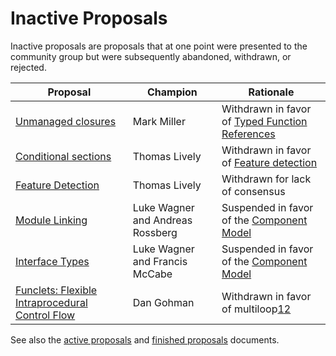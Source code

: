 # Inactive Proposals

Inactive proposals are proposals that at one point were presented to the community group but were subsequently abandoned, withdrawn, or rejected.

| Proposal                                 | Champion         | Rationale                                                              |
| ---------------------------------------- | ---------------- | ---------------------------------------------------------------------- |
| [Unmanaged closures][unmanaged_closures] | Mark Miller      | Withdrawn in favor of [Typed Function References][function_references] |
| [Conditional sections][cond_sections]    | Thomas Lively    | Withdrawn in favor of [Feature detection][feature_detection]           |
| [Feature Detection][feature_detection]   | Thomas Lively    | Withdrawn for lack of consensus                                        |
| [Module Linking][module_linking]         | Luke Wagner and Andreas Rossberg | Suspended in favor of the [Component Model][component_model] |
| [Interface Types][interface_types]       | Luke Wagner and Francis McCabe | Suspended in favor of the [Component Model][component_model] |
| [Funclets: Flexible Intraprocedural Control Flow][funclets] | Dan Gohman  | Withdrawn in favor of multiloop[1][multiloop-1][2][multiloop-2] |


See also the [active proposals](README.md) and [finished proposals](finished-proposals.md) documents.

[unmanaged_closures]: https://github.com/WebAssembly/proposals/issues/6
[function_references]: https://github.com/WebAssembly/function-references
[cond_sections]: https://github.com/WebAssembly/conditional-sections
[feature_detection]: https://github.com/WebAssembly/feature-detection
[module_linking]: https://github.com/WebAssembly/module-linking
[interface_types]: https://github.com/WebAssembly/interface-types
[component_model]: https://github.com/WebAssembly/component-model
[funclets]: https://github.com/WebAssembly/funclets
[multiloop-1]: https://github.com/WebAssembly/meetings/blob/8f06ff4d8c1f8af28a37fd1f2ab4b7df30741f76/main/2021/CG-03-16.md
[multiloop-2]: https://github.com/WebAssembly/meetings/blob/8f06ff4d8c1f8af28a37fd1f2ab4b7df30741f76/main/2021/CG-03-30.md
